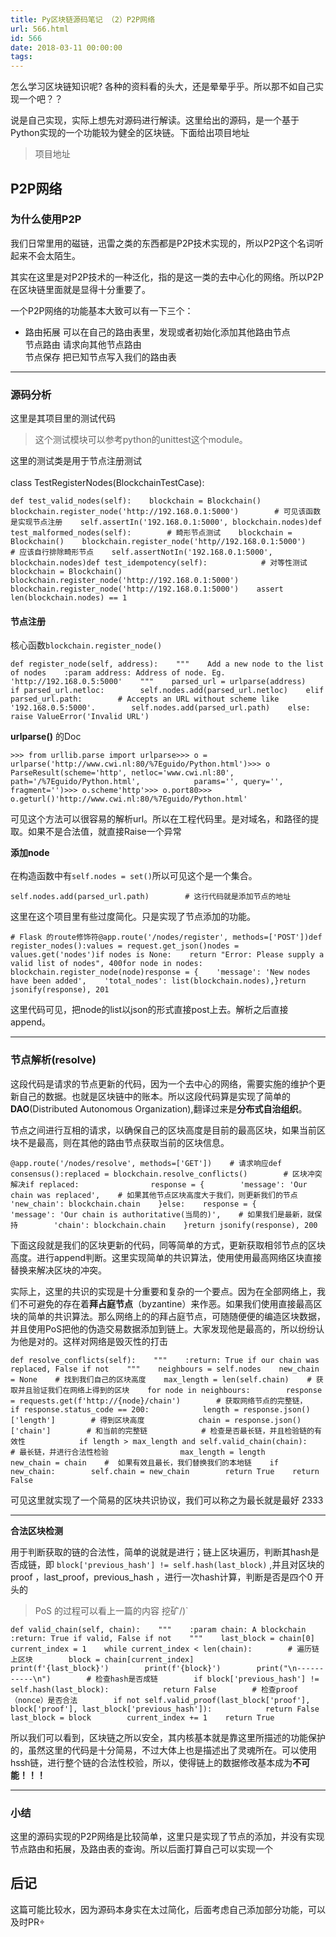 ```yaml
---
title: Py区块链源码笔记 （2）P2P网络
url: 566.html
id: 566
date: 2018-03-11 00:00:00
tags:
---
```


怎么学习区块链知识呢? 各种的资料看的头大，还是晕晕乎乎。所以那不如自己实现一个吧？？

说是自己实现，实际上想先对源码进行解读。这里给出的源码，是一个基于Python实现的一个功能较为健全的区块链。下面给出项目地址

> 项目地址

[](https://www.diglp.xyz/2018/03/11/BC_pyMyBC_2/#P2P%E7%BD%91%E7%BB%9C "P2P网络")P2P网络
------------------------------------------------------------------------------------

### [](https://www.diglp.xyz/2018/03/11/BC_pyMyBC_2/#%E4%B8%BA%E4%BB%80%E4%B9%88%E4%BD%BF%E7%94%A8P2P "为什么使用P2P")为什么使用P2P

我们日常里用的磁链，迅雷之类的东西都是P2P技术实现的，所以P2P这个名词听起来不会太陌生。

其实在这里是对P2P技术的一种泛化，指的是这一类的去中心化的网络。所以P2P在区块链里面就是显得十分重要了。

一个P2P网络的功能基本大致可以有一下三个：

*   路由拓展 可以在自己的路由表里，发现或者初始化添加其他路由节点  
    节点路由 请求向其他节点路由  
    节点保存 把已知节点写入我们的路由表

* * *

### [](https://www.diglp.xyz/2018/03/11/BC_pyMyBC_2/#%E6%BA%90%E7%A0%81%E5%88%86%E6%9E%90 "源码分析")源码分析

这里是其项目里的测试代码

> 这个测试模块可以参考python的unittest这个module。

这里的测试类是用于节点注册测试  
​  
class TestRegisterNodes(BlockchainTestCase):

    def test_valid_nodes(self):    blockchain = Blockchain()    blockchain.register_node('http://192.168.0.1:5000')        # 可见该函数是实现节点注册    self.assertIn('192.168.0.1:5000', blockchain.nodes)def test_malformed_nodes(self):        # 畸形节点测试    blockchain = Blockchain()    blockchain.register_node('http//192.168.0.1:5000')        # 应该自行排除畸形节点    self.assertNotIn('192.168.0.1:5000', blockchain.nodes)def test_idempotency(self):            # 对等性测试    blockchain = Blockchain()    blockchain.register_node('http://192.168.0.1:5000')    blockchain.register_node('http://192.168.0.1:5000')    assert len(blockchain.nodes) == 1

#### [](https://www.diglp.xyz/2018/03/11/BC_pyMyBC_2/#%E8%8A%82%E7%82%B9%E6%B3%A8%E5%86%8C "节点注册")节点注册

核心函数`blockchain.register_node()`

    def register_node(self, address):    """    Add a new node to the list of nodes    :param address: Address of node. Eg. 'http://192.168.0.5:5000'    """    parsed_url = urlparse(address)    if parsed_url.netloc:        self.nodes.add(parsed_url.netloc)    elif parsed_url.path:        # Accepts an URL without scheme like '192.168.0.5:5000'.        self.nodes.add(parsed_url.path)    else:        raise ValueError('Invalid URL')

**urlparse()** 的Doc

    >>> from urllib.parse import urlparse>>> o = urlparse('http://www.cwi.nl:80/%7Eguido/Python.html')>>> o   ParseResult(scheme='http', netloc='www.cwi.nl:80', path='/%7Eguido/Python.html',            params='', query='', fragment='')>>> o.scheme'http'>>> o.port80>>> o.geturl()'http://www.cwi.nl:80/%7Eguido/Python.html'

可见这个方法可以很容易的解析url。所以在工程代码里。是对域名，和路径的提取。如果不是合法值，就直接Raise一个异常

**添加node**  
​  
在构造函数中有`self.nodes = set()`所以可见这个是一个集合。

    self.nodes.add(parsed_url.path)        # 这行代码就是添加节点的地址

这里在这个项目里有些过度简化。只是实现了节点添加的功能。

    # Flask 的route修饰符@app.route('/nodes/register', methods=['POST'])def register_nodes():values = request.get_json()nodes = values.get('nodes')if nodes is None:    return "Error: Please supply a valid list of nodes", 400for node in nodes:    blockchain.register_node(node)response = {    'message': 'New nodes have been added',    'total_nodes': list(blockchain.nodes),}return jsonify(response), 201

这里代码可见，把node的list以json的形式直接post上去。解析之后直接append。

* * *

### [](https://www.diglp.xyz/2018/03/11/BC_pyMyBC_2/#%E8%8A%82%E7%82%B9%E8%A7%A3%E6%9E%90-resolve "节点解析(resolve)")节点解析(resolve)

这段代码是请求的节点更新的代码，因为一个去中心的网络，需要实施的维护个更新自己的数据。也就是区块链中的账本。所以这段代码算是实现了简单的**DAO**(Distributed Autonomous Organization),翻译过来是**分布式自治组织**。

节点之间进行互相的请求，以确保自己的区块高度是目前的最高区块，如果当前区块不是最高，则在其他的路由节点获取当前的区块信息。

    @app.route('/nodes/resolve', methods=['GET'])    # 请求响应def consensus():replaced = blockchain.resolve_conflicts()        # 区块冲突解决if replaced:                response = {        'message': 'Our chain was replaced',    # 如果其他节点区块高度大于我们，则更新我们的节点        'new_chain': blockchain.chain    }else:    response = {        'message': 'Our chain is authoritative(当局的)',    # 如果我们是最新，就保持        'chain': blockchain.chain    }return jsonify(response), 200

下面这段就是我们的区块更新的代码，同等简单的方式，更新获取相邻节点的区块高度。进行append判断。这里实现简单的共识算法，使用使用最高网络区块直接替换来解决区块的冲突。

实际上，这里的共识的实现是十分重要和复杂的一个要点。因为在全部网络上，我们不可避免的存在着**拜占庭节点**（byzantine）来作恶。如果我们使用直接最高区块的简单的共识算法。那么网络上的的拜占庭节点，可随随便便的编造区块数据，并且使用PoS把他的伪造交易数据添加到链上。大家发现他是最高的，所以纷纷认为他是对的。这样对网络是毁灭性的打击

    def resolve_conflicts(self):    """    :return: True if our chain was replaced, False if not    """    neighbours = self.nodes    new_chain = None    # 找到我们自己的区块高度    max_length = len(self.chain)    # 获取并且验证我们在网络上得到的区块    for node in neighbours:        response = requests.get(f'http://{node}/chain')        # 获取网络节点的完整链，        if response.status_code == 200:            length = response.json()['length']        # 得到区块高度            chain = response.json()['chain']        # 和当前的完整链            # 检查是否最长链，并且检验链的有效性            if length > max_length and self.valid_chain(chain):        # 最长链，并进行合法性检验                max_length = length                    new_chain = chain    #  如果有效且最长，我们替换我们的本地链    if new_chain:        self.chain = new_chain        return True    return False

可见这里就实现了一个简易的区块共识协议，我们可以称之为最长就是最好 2333

* * *

**合法区块检测**

用于判断获取的链的合法性，简单的说就是进行；链上区块遍历，判断其hash是否成链，即 `block['previous_hash'] != self.hash(last_block)` ,并且对区块的 proof ，last\_proof，previous\_hash ，进行一次hash计算，判断是否是四个0 开头的

> PoS 的过程可以看上一篇的内容 挖矿/)`

    def valid_chain(self, chain):    """    :param chain: A blockchain    :return: True if valid, False if not    """    last_block = chain[0]    current_index = 1    while current_index < len(chain):        # 遍历链上区块        block = chain[current_index]        print(f'{last_block}')        print(f'{block}')        print("\n-----------\n")        # 检查hash是否成链        if block['previous_hash'] != self.hash(last_block):            return False        # 检查proof（nonce）是否合法        if not self.valid_proof(last_block['proof'], block['proof'], last_block['previous_hash']):            return False        last_block = block        current_index += 1    return True

所以我们可以看到，区块链之所以安全，其内核基本就是靠这里所描述的功能保护的，虽然这里的代码是十分简易，不过大体上也是描述出了灵魂所在。可以使用hssh链，进行整个链的合法性校验，所以，使得链上的数据修改基本成为**不可能！！！**

* * *

### [](https://www.diglp.xyz/2018/03/11/BC_pyMyBC_2/#%E5%B0%8F%E7%BB%93 "小结")小结

这里的源码实现的P2P网络是比较简单，这里只是实现了节点的添加，并没有实现节点路由和拓展，及路由表的查询。所以后面打算自己可以实现一个

[](https://www.diglp.xyz/2018/03/11/BC_pyMyBC_2/#%E5%90%8E%E8%AE%B0 "后记")后记
---------------------------------------------------------------------------

这篇可能比较水，因为源码本身实在太过简化，后面考虑自己添加部分功能，可以及时PR÷
